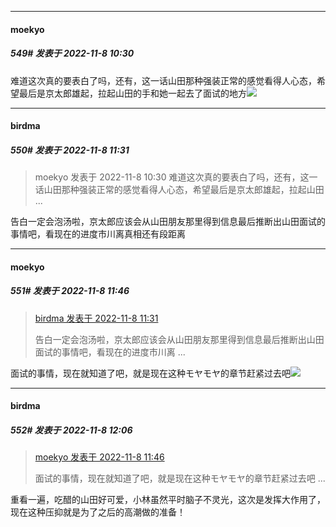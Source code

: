 

*****

####  moekyo  
##### 549#       发表于 2022-11-8 10:30

难道这次真的要表白了吗，还有，这一话山田那种强装正常的感觉看得人心态，希望最后是京太郎雄起，拉起山田的手和她一起去了面试的地方<img src="https://static.saraba1st.com/image/smiley/face2017/138.png" referrerpolicy="no-referrer">



*****

####  birdma  
##### 550#       发表于 2022-11-8 11:31

<blockquote>moekyo 发表于 2022-11-8 10:30
难道这次真的要表白了吗，还有，这一话山田那种强装正常的感觉看得人心态，希望最后是京太郎雄起，拉起山田 ...</blockquote>
告白一定会泡汤啦，京太郎应该会从山田朋友那里得到信息最后推断出山田面试的事情吧，看现在的进度市川离真相还有段距离



*****

####  moekyo  
##### 551#       发表于 2022-11-8 11:46

<blockquote><a href="httphttps://bbs.saraba1st.com/2b/forum.php?mod=redirect&amp;goto=findpost&amp;pid=58331892&amp;ptid=1859334" target="_blank">birdma 发表于 2022-11-8 11:31</a>

告白一定会泡汤啦，京太郎应该会从山田朋友那里得到信息最后推断出山田面试的事情吧，看现在的进度市川离 ...</blockquote>
面试的事情，现在就知道了吧，就是现在这种モヤモヤ的章节赶紧过去吧<img src="https://static.saraba1st.com/image/smiley/face2017/219.png" referrerpolicy="no-referrer">



*****

####  birdma  
##### 552#       发表于 2022-11-8 12:06

<blockquote><a href="httphttps://bbs.saraba1st.com/2b/forum.php?mod=redirect&amp;goto=findpost&amp;pid=58332157&amp;ptid=1859334" target="_blank">moekyo 发表于 2022-11-8 11:46</a>

面试的事情，现在就知道了吧，就是现在这种モヤモヤ的章节赶紧过去吧 ...</blockquote>
重看一遍，吃醋的山田好可爱，小林虽然平时脑子不灵光，这次是发挥大作用了，现在这种压抑就是为了之后的高潮做的准备！

